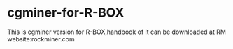 cgminer-for-R-BOX
=================

This is cgminer version for R-BOX,handbook of it can be downloaded at RM website:rockminer.com
